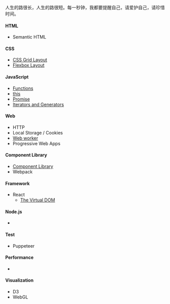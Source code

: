 人生的路很长，人生的路很短。每一秒钟，我都要提醒自己，请爱护自己，请珍惜时间。


#### HTML
- Semantic HTML

#### CSS
- [CSS Grid Layout](https://github.com/haleyhuiliu/Notes/blob/master/CSS%20Grid%20Layout%20(Done).md)
- [Flexbox Layout](https://github.com/haleyhuiliu/Notes/blob/master/Flexbox%20(In%20Progress).md)

#### JavaScript
- [Functions](https://github.com/haleyhuiliu/Notes/blob/master/Functions%20(Done).md)
- [this](https://github.com/haleyhuiliu/Notes/blob/master/this%20(In%20Progress).md)
- [Promise](https://github.com/haleyhuiliu/Notes/blob/master/Promise%20(In%20Progress).md)
- [Iterators and Generators](https://github.com/haleyhuiliu/Notes/blob/master/Iterators%20and%20Generators%20(Done).md)

#### Web
- HTTP
- Local Storage / Cookies
- [Web worker](https://github.com/haleyhuiliu/Notes/blob/master/Web%20workers%20(In%20Progress).md)
- Progressive Web Apps

#### Component Library
- [Component Library](https://github.com/haleyhuiliu/Notes/blob/master/Component%20library%20(In%20progress).md)
- Webpack

#### Framework
- React
  - [The Virtual DOM](https://github.com/haleyhuiliu/Notes/blob/master/The%20Virtual%20DOM%20(In%20Progress).md)
  
#### Node.js
-
  
#### Test
- Puppeteer 

#### Performance
-

#### Visualization
- D3
- WebGL

